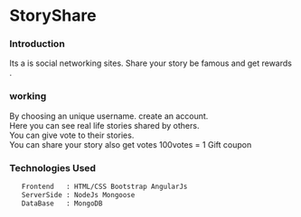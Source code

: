 # StoryShare 
### Introduction 
Its a is social networking sites. Share your story be famous and get rewards . 

### working
By choosing an unique username. create an account. <br>
Here you can see real life stories shared by others. <br>
You can give vote to their stories.<br>
You can share your story also get votes 100votes = 1 Gift coupon<br>

### Technologies Used
```sh 
   Frontend   : HTML/CSS Bootstrap AngularJs
   ServerSide : NodeJs Mongoose
   DataBase   : MongoDB
``` 
